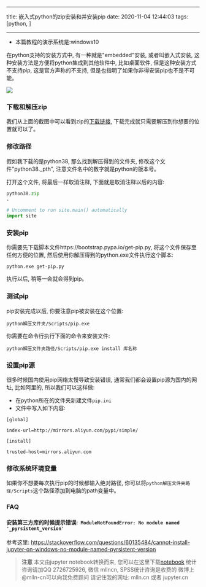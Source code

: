 
---

title: 嵌入式python的zip安装和并安装pip
date: 2020-11-04 12:44:03
tags: [python, ]

---

- 本篇教程的演示系统是:windows10

在python支持的安装方式中, 有一种就是"embedded"安装, 或者叫嵌入式安装, 
这种安装方法是方便将python集成到其他软件中, 比如桌面软件, 但是这种安装方式不支持pip,
这是官方声称的不支持, 但是也指明了如果你非得安装pip也不是不可能。

<img src="images/embedded-installer.png">

<!--more-->

### 下载和解压zip

我们从上面的截图中可以看到zip的<a href="https://www.python.org/downloads/windows/">下载链接</a>, 
下载完成就只需要解压到你想要的位置就可以了。

### 修改路径

假如我下载的是python38, 那么找到解压得到的文件夹, 修改这个文件"python38._pth", 注意文件名中的数字就是python的版本号。

打开这个文件, 将最后一样取消注释, 下面就是取消注释以后的内容:
```py
python38.zip
.

# Uncomment to run site.main() automatically
import site

```

### 安装pip

你需要先下载脚本文件https://bootstrap.pypa.io/get-pip.py, 将这个文件保存至任何方便的位置, 然后使用你解压得到的python.exe文件执行这个脚本:

```
python.exe get-pip.py
```

执行以后, 稍等一会就会得到pip。

### 测试pip

pip安装完成以后, 你要注意pip被安装在这个位置:

```
python解压文件夹/Scripts/pip.exe
```

你需要在命令行执行下面的命令来安装文件:

```
python解压文件夹路径/Scripts/pip.exe install 库名称
```


### 设置pip源

很多时候国内使用pip网络太慢导致安装错误, 通常我们都会设置pip源为国内的网址, 比如阿里的, 所以我们可以这样做:

- 在python所在的文件夹新建文件`pip.ini`
- 文件中写入如下内容:

```
[global]
 
index-url=http://mirrors.aliyun.com/pypi/simple/
 
[install]
 
trusted-host=mirrors.aliyun.com
```

### 修改系统环境变量

如果你不想要每次执行pip的时候都输入绝对路径, 你可以将`python解压文件夹路径/Scripts`这个路径添加到电脑的path变量中。

### FAQ

#### 安装第三方库的时候提示错误:` ModuleNotFoundError: No module named '_pyrsistent_version'`

参考这里:  https://stackoverflow.com/questions/60135484/cannot-install-jupyter-on-windows-no-module-named-pyrsistent-version


> **注意**
> 本文由jupyter notebook转换而来, 您可以在这里下载[notebook](嵌入式python的zip安装和并安装pip.ipynb)
> 统计咨询请加QQ 2726725926, 微信 mllncn,  SPSS统计咨询是收费的
> 微博上@mlln-cn可以向我免费题问
> 请记住我的网址: mlln.cn 或者 jupyter.cn
